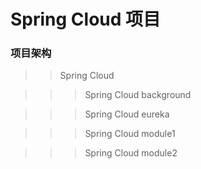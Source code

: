 # Spring Cloud 项目

### 项目架构

>> Spring Cloud

>>> Spring Cloud background

>>> Spring Cloud eureka

>>> Spring Cloud module1

>>> Spring Cloud module2




